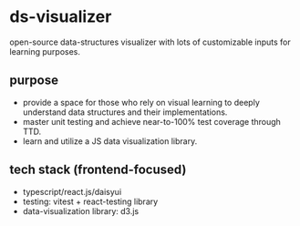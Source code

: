 # ds-visualizer
open-source data-structures visualizer with lots of customizable inputs for learning purposes.

## purpose
- provide a space for those who rely on visual learning to deeply understand data structures and their implementations.
- master unit testing and achieve near-to-100% test coverage through TTD.
- learn and utilize a JS data visualization library.

## tech stack (frontend-focused)
- typescript/react.js/daisyui
- testing: vitest + react-testing library
- data-visualization library: d3.js

